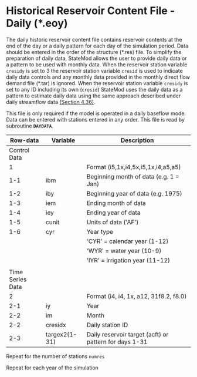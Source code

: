 # Historical Reservoir Content File - Daily (*.eoy) #

The daily historic reservoir content file contains reservoir contents at the end of the day or a daily pattern 
for each day of the simulation period. Data should be entered in the order of the structure (\*.res) file. To 
simplify the preparation of daily data, StateMod allows the user to provide daily data or a pattern to be used 
with monthly data. When the reservoir station variable `cresidy` is set to 3 the reservoir station variable `cresid` 
is used to indicate daily data controls and any monthly data provided in the monthly direct flow demand file (\*.tar) 
is ignored. When the reservoir station variable `cresidy` is set to any ID including its own (`cresid`) StateMod uses the 
daily data as a pattern to estimate daily data using the same approach described under daily streamflow data [(Section 4.36)](../InputDescription/436.md).

This file is only required if the model is operated in a daily baseflow mode. Data can be entered with stations entered 
in any order. This file is read by subroutine **`DAYDATA`**.

| Row-data							| Variable						| Description 								|				
| ------------------				| --------------------			| --------									|
| Control Data						| 								| 											|
| 1	 								| 								| Format (i5,1x,i4,5x,i5,1x,i4,a5,a5)
| 1-1								| ibm							| Beginning month of data (e.g. 1 = Jan)
| 1-2								| iby							| Beginning year of data (e.g. 1975)
| 1-3								| iem							| Ending month of data
| 1-4								| iey							| Ending year of data 
| 1-5								| cunit							| Units of data ('AF')
| 1-6								| cyr							| Year type 
| 									| 								| 'CYR' = calendar year (1-12)
| 									| 								| 'WYR' = water year (10-9)
| 									| 								| 'IYR' = irrigation year (11-12)
| | | |
| Time Series Data | | |
| 2									| 								| Format (i4, i4, 1x, a12, 31f8.2, f8.0)
| 2-1								| iy							| Year
| 2-2								| im							| Month
| 2-2								| cresidx						| Daily station ID
| 2-3								| targex2(1-31)					| Daily reservoir target (acft) or pattern for days 1-31

Repeat for the number of stations `numres`	

Repeat for each year of the simulation

